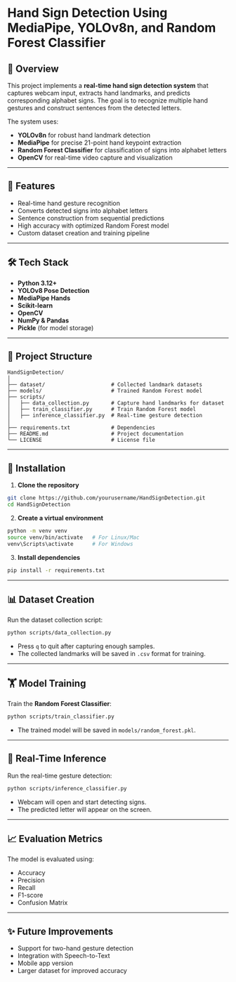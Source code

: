 # Hand Sign Detection Using MediaPipe, YOLOv8n, and Random Forest Classifier

## 📌 Overview

This project implements a **real-time hand sign detection system** that captures webcam input, extracts hand landmarks, and predicts corresponding alphabet signs. The goal is to recognize multiple hand gestures and construct sentences from the detected letters.

The system uses:

* **YOLOv8n** for robust hand landmark detection
* **MediaPipe** for precise 21-point hand keypoint extraction
* **Random Forest Classifier** for classification of signs into alphabet letters
* **OpenCV** for real-time video capture and visualization

---

## 🚀 Features

* Real-time hand gesture recognition
* Converts detected signs into alphabet letters
* Sentence construction from sequential predictions
* High accuracy with optimized Random Forest model
* Custom dataset creation and training pipeline

---

## 🛠️ Tech Stack

* **Python 3.12+**
* **YOLOv8 Pose Detection**
* **MediaPipe Hands**
* **Scikit-learn**
* **OpenCV**
* **NumPy & Pandas**
* **Pickle** (for model storage)

---

## 📂 Project Structure

```
HandSignDetection/
│
├── dataset/                     # Collected landmark datasets
├── models/                      # Trained Random Forest model
├── scripts/
│   ├── data_collection.py       # Capture hand landmarks for dataset
│   ├── train_classifier.py      # Train Random Forest model
│   ├── inference_classifier.py  # Real-time gesture detection
│
├── requirements.txt             # Dependencies
├── README.md                    # Project documentation
└── LICENSE                      # License file
```

---

## 🔧 Installation

1. **Clone the repository**

```bash
git clone https://github.com/yourusername/HandSignDetection.git
cd HandSignDetection
```

2. **Create a virtual environment**

```bash
python -m venv venv
source venv/bin/activate   # For Linux/Mac
venv\Scripts\activate      # For Windows
```

3. **Install dependencies**

```bash
pip install -r requirements.txt
```

---

## 📊 Dataset Creation

Run the dataset collection script:

```bash
python scripts/data_collection.py
```

* Press `q` to quit after capturing enough samples.
* The collected landmarks will be saved in `.csv` format for training.

---

## 🏋️ Model Training

Train the **Random Forest Classifier**:

```bash
python scripts/train_classifier.py
```

* The trained model will be saved in `models/random_forest.pkl`.

---

## 🎯 Real-Time Inference

Run the real-time gesture detection:

```bash
python scripts/inference_classifier.py
```

* Webcam will open and start detecting signs.
* The predicted letter will appear on the screen.

---

## 📈 Evaluation Metrics

The model is evaluated using:

* Accuracy
* Precision
* Recall
* F1-score
* Confusion Matrix


---

## ✨ Future Improvements

* Support for two-hand gesture detection
* Integration with Speech-to-Text
* Mobile app version
* Larger dataset for improved accuracy

